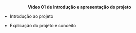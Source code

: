 <center><b>Vídeo 01 de Introdução e apresentação do projeto</b></center> 

- Introdução ao projeto

- Explicação do projeto e conceito
